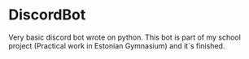 # DiscordBot
Very basic discord bot wrote on python. This bot is part of my school project (Practical work in Estonian Gymnasium) and it`s finished.
